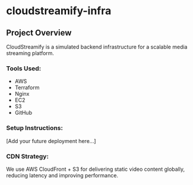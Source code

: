 # cloudstreamify-infra

## Project Overview
CloudStreamify is a simulated backend infrastructure for a scalable media streaming platform.

### Tools Used:
- AWS 
- Terraform
- Nginx
- EC2 
- S3 
- GitHub 

### Setup Instructions: 
[Add your future deployment here...]

### CDN Strategy:
We use AWS CloudFront + S3 for delivering static video content globally, reducing latency and improving performance.